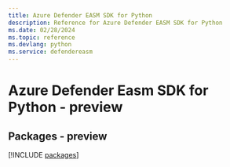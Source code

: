 ```yaml
---
title: Azure Defender EASM SDK for Python
description: Reference for Azure Defender EASM SDK for Python
ms.date: 02/28/2024
ms.topic: reference
ms.devlang: python
ms.service: defendereasm
---
```

# Azure Defender Easm SDK for Python - preview
## Packages - preview
[!INCLUDE [packages](defender-easm-index.md)]